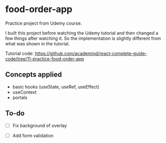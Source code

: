 # food-order-app
Practice project from Udemy course.

I built this project before watching the Udemy tutorial and then changed a few things after watching it. So the implementation is slightly different from what was shown in the tutorial.

Tutorial code: https://github.com/academind/react-complete-guide-code/tree/11-practice-food-order-app

## Concepts applied
- basic hooks (useState, useRef, useEffect)
- useContext
- portals

## To-do
- [ ] Fix background of overlay
- [ ] Add form validation

